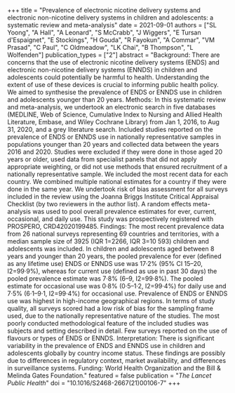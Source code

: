 +++
title = "Prevalence of electronic nicotine delivery systems and electronic non-nicotine delivery systems in children and adolescents: a systematic review and meta-analysis"
date = 2021-09-01
authors = ["SL Yoong", "A Hall", "A Leonard", "S McCrabb", "J Wiggers", "E Tursan d'Espaignet", "E Stockings", "H Gouda", "R Fayokun", "A Commar", "VM Prasad", "C Paul", "C Oldmeadow", "LK Chai", "B Thompson", "L Wolfenden"]
publication_types = ["2"]
abstract = "Background: There are concerns that the use of electronic nicotine delivery systems (ENDS) and electronic non-nicotine delivery systems (ENNDS) in children and adolescents could potentially be harmful to health. Understanding the extent of use of these devices is crucial to informing public health policy. We aimed to synthesise the prevalence of ENDS or ENNDS use in children and adolescents younger than 20 years. Methods: In this systematic review and meta-analysis, we undertook an electronic search in five databases (MEDLINE, Web of Science, Cumulative Index to Nursing and Allied Health Literature, Embase, and Wiley Cochrane Library) from Jan 1, 2016, to Aug 31, 2020, and a grey literature search. Included studies reported on the prevalence of ENDS or ENNDS use in nationally representative samples in populations younger than 20 years and collected data between the years 2016 and 2020. Studies were excluded if they were done in those aged 20 years or older, used data from specialist panels that did not apply appropriate weighting, or did not use methods that ensured recruitment of a nationally representative sample. We included the most recent data for each country. We combined multiple national estimates for a country if they were done in the same year. We undertook risk of bias assessment for all surveys included in the review using the Joanna Briggs Institute Critical Appraisal Checklist (by two reviewers in the author list). A random effects meta-analysis was used to pool overall prevalence estimates for ever, current, occasional, and daily use. This study was prospectively registered with PROSPERO, CRD42020199485. Findings: The most recent prevalence data from 26 national surveys representing 69 countries and territories, with a median sample size of 3925 (IQR 1=2266, IQR 3=10 593) children and adolescents was included. In children and adolescents aged between 8 years and younger than 20 years, the pooled prevalence for ever (defined as any lifetime use) ENDS or ENNDS use was 17·2% (95% CI 15–20, I2=99·9%), whereas for current use (defined as use in past 30 days) the pooled prevalence estimate was 7·8% (6–9, I2=99·8%). The pooled estimate for occasional use was 0·8% (0·5–1·2, I2=99·4%) for daily use and 7·5% (6·1–9·1, I2=99·4%) for occasional use. Prevalence of ENDS or ENNDS use was highest in high-income geographical regions. In terms of study quality, all surveys scored had a low risk of bias for the sampling frame used, due to the nationally representative nature of the studies. The most poorly conducted methodological feature of the included studies was subjects and setting described in detail. Few surveys reported on the use of flavours or types of ENDS or ENNDS. Interpretation: There is significant variability in the prevalence of ENDS and ENNDS use in children and adolescents globally by country income status. These findings are possibly due to differences in regulatory context, market availability, and differences in surveillance systems. Funding: World Health Organization and the Bill & Melinda Gates Foundation."
featured = false
publication = "*The Lancet Public Health*"
doi = "10.1016/S2468-2667(21)00106-7"
+++

